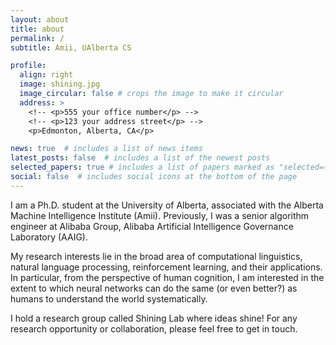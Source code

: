 ```yaml
---
layout: about
title: about
permalink: /
subtitle: Amii, UAlberta CS

profile:
  align: right
  image: shining.jpg
  image_circular: false # crops the image to make it circular
  address: >
    <!-- <p>555 your office number</p> -->
    <!-- <p>123 your address street</p> -->
    <p>Edmonton, Alberta, CA</p>

news: true  # includes a list of news items
latest_posts: false  # includes a list of the newest posts
selected_papers: true # includes a list of papers marked as "selected={true}"
social: false  # includes social icons at the bottom of the page
---
```


I am a Ph.D. student at the University of Alberta, associated with the Alberta Machine Intelligence Institute (Amii). Previously, I was a senior algorithm engineer at Alibaba Group, Alibaba Artificial Intelligence Governance Laboratory (AAIG).

My research interests lie in the broad area of computational linguistics, natural language processing, reinforcement learning, and their applications. In particular, from the perspective of human cognition, I am interested in the extent to which neural networks can do the same (or even better?) as humans to understand the world systematically.

I hold a research group called Shining Lab where ideas shine! For any research opportunity or collaboration, please feel free to get in touch.